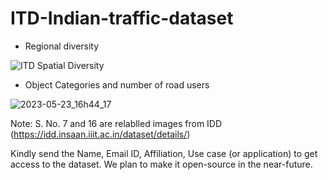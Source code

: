 # ITD-Indian-traffic-dataset

- Regional diversity


![ITD Spatial Diversity](https://github.com/teg-iitr/ITD-Indian-traffic-dataset/assets/7382380/b8950168-f7fb-46b1-b2b4-15f5e2c46099)


- Object Categories and number of road users

![2023-05-23_16h44_17](https://github.com/teg-iitr/ITD-Indian-traffic-dataset/assets/7382380/f4402b7c-5a6a-4cfa-a507-5f341046a04a)


Note: S. No. 7 and 16 are relablled images from IDD (https://idd.insaan.iiit.ac.in/dataset/details/)


Kindly send the Name, Email ID, Affiliation, Use case (or application) to get access to the dataset. We plan to make it open-source in the near-future.
